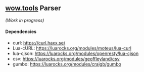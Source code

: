 ## [wow.tools](https://wow.tools/) Parser
*(Work in progress)*

#### Dependencies
* curl: https://curl.haxx.se/
* Lua-cURL: https://luarocks.org/modules/moteus/lua-curl
* lua-cjson: https://luarocks.org/modules/openresty/lua-cjson
* csv: https://luarocks.org/modules/geoffleyland/csv
* gumbo: https://luarocks.org/modules/craigb/gumbo
